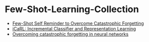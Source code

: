 # Few-Shot-Learning-Collection

- [Few-Shot Self Reminder to Overcome Catastrophic Forgetting](https://www.borealisai.com/media/filer_public/3f/91/3f91b101-8b02-487f-a510-b7ac74566b77/fsr_neurips_ws.pdf)
- [iCaRL: Incremental Classifier and Representation Learning](https://arxiv.org/pdf/1611.07725.pdf)
- [Overcoming catastrophic forgetting in neural networks](https://arxiv.org/pdf/1612.00796.pdf)
